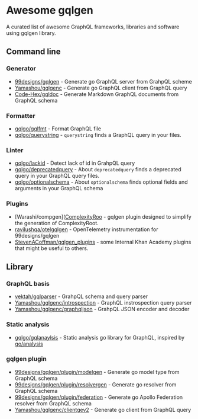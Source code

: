 # Awesome gqlgen

A curated list of awesome GraphQL frameworks, libraries and software using gqlgen library.


## Command line

### Generator

- [99designs/gqlgen](https://github.com/99designs/gqlgen) - Generate go GraphQL server from GrahpQL scheme
- [Yamashou/gqlgenc](https://github.com/Yamashou/gqlgenc) - Generate go GraphQL client from GraphQL query
- [Code-Hex/gqldoc](https://github.com/Code-Hex/gqldoc) - Generate Markdown GraphQL documents from GraphQL schema

###  Formatter

- [gqlgo/gqlfmt](https://github.com/gqlgo/gqlfmt) - Format GraphQL file
- [gqlgo/querystring](https://github.com/gqlgo/querystring) - 
`querystring` finds a GraphQL query in your files.

### Linter

- [gqlgo/lackid](https://github.com/gqlgo/lackid) - Detect lack of id in GrahpQL query
- [gqlgo/deprecatedquery](https://github.com/gqlgo/deprecatedquery) - About
`deprecatedquery` finds a deprecated query in your GraphQL query files.
- [gqlgo/optionalschema](https://github.com/gqlgo/optionalschema) - About
`optionalschema` finds optional fields and arguments in your GraphQL schema

### Plugins
- [Warashi/compgen]([ComplexityRoo](https://github.com/Warashi/compgen) -  gqlgen plugin designed to simplify the generation of ComplexityRoot.
- [ravilushqa/otelgqlgen](https://github.com/ravilushqa/otelgqlgen) - OpenTelemetry instrumentation for 99designs/gqlgen
- [StevenACoffman/gqlgen_plugins](https://github.com/StevenACoffman/gqlgen-plugins) - some Internal Khan Academy plugins that might be useful to others.

## Library

### GraphQL basis

- [vektah/gqlparser](https://github.com/vektah/gqlparser) - GrahpQL schema and query parser
- [Yamashou/gqlgenc/introspection](https://github.com/Yamashou/gqlgenc/tree/master/introspection) - GraphQL instrospection query parser
- [Yamashou/gqlgenc/graphqljson](https://github.com/Yamashou/gqlgenc/tree/master/graphqljson) - GrahpQL JSON encoder and decoder

### Static analysis
- [gqlgo/gqlanaylsis](https://github.com/gqlgo/gqlanalysis) - Static analysis go library for GraphQL, inspired by [go/analysis](https://pkg.go.dev/golang.org/x/tools/go/analysis)

### gqlgen plugin
- [99designs/gqlgen/plugin/modelgen](https://github.com/99designs/gqlgen/tree/master/plugin/modelgen) - Generate go model type from GraphQL schema
- [99designs/gqlgen/plugin/resolvergen](https://github.com/99designs/gqlgen/tree/master/plugin/resolvergen) - Generate go resolver from GraphQL schema
- [99designs/gqlgen/plugin/federation](https://github.com/99designs/gqlgen/tree/master/plugin/federation) - Generate go Apollo Federation resolver from GraphQL schema
- [Yamashou/gqlgenc/clientgev2](https://github.com/Yamashou/gqlgenc/tree/master/clientgenv2) - Generate go client from GraphQL query


